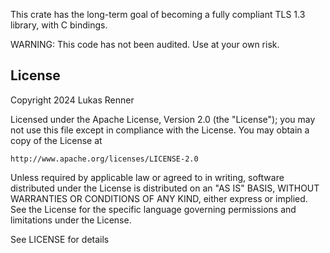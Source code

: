 This crate has the long-term goal of 
becoming a fully compliant TLS 1.3 library, with C bindings.

WARNING: This code has not been audited. Use at your own risk.

## License
Copyright 2024 Lukas Renner

Licensed under the Apache License, Version 2.0 (the "License");
you may not use this file except in compliance with the License.
You may obtain a copy of the License at

    http://www.apache.org/licenses/LICENSE-2.0

Unless required by applicable law or agreed to in writing, software
distributed under the License is distributed on an "AS IS" BASIS,
WITHOUT WARRANTIES OR CONDITIONS OF ANY KIND, either express or implied.
See the License for the specific language governing permissions and
limitations under the License.

See LICENSE for details
